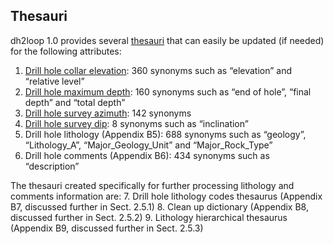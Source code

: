 ## Thesauri

dh2loop 1.0 provides several [thesauri]( https://github.com/Loop3D/dh2loop/blob/master/thesauri/) that can easily be updated (if needed) for the following attributes: 
1.	[Drill hole collar elevation](https://github.com/Loop3D/dh2loop/blob/master/tThesauri/thesaurus_collar_elevation.csv): 360 synonyms such as “elevation” and “relative level”
2.	[Drill hole maximum depth](https://github.com/Loop3D/dh2loop/blob/master/thesauri/thesaurus_collar_maxdepth.csv): 160 synonyms such as “end of hole”, “final depth” and “total depth”
3.	[Drill hole survey azimuth](https://github.com/Loop3D/dh2loop/blob/master/thesauri/thesaurus_survey_azimuth.csv): 142 synonyms
4.	[Drill hole survey dip](https://github.com/Loop3D/dh2loop/blob/master/thesauri/thesaurus_survey_dip.csv): 8 synonyms such as “inclination”
5.	Drill hole lithology (Appendix B5): 688 synonyms such as “geology”, “Lithology_A”, “Major_Geology_Unit” and “Major_Rock_Type” 
6.	Drill hole comments (Appendix B6): 434 synonyms such as “description”

The thesauri created specifically for further processing lithology and comments information are:
7.	Drill hole lithology codes thesaurus (Appendix B7, discussed further in Sect. 2.5.1)
8.	Clean up dictionary (Appendix B8, discussed further in Sect. 2.5.2)
9.	Lithology hierarchical thesaurus (Appendix B9, discussed further in Sect. 2.5.3)
